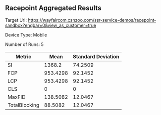 ## Racepoint Aggregated Results

Target Url:
https://wayfaircom.csnzoo.com/ssr-service-demos/racepoint-sandbox?engbar=0&view_as_customer=true

Device Type: Mobile

Number of Runs: 5

| Metric        | Mean     | Standard Deviation |
| ------------- | -------- | ------------------ |
| SI            | 1368.2   | 74.2509            |
| FCP           | 953.4298 | 92.1452            |
| LCP           | 953.4298 | 92.1452            |
| CLS           | 0        | 0                  |
| MaxFID        | 138.5082 | 12.0467            |
| TotalBlocking | 88.5082  | 12.0467            |
